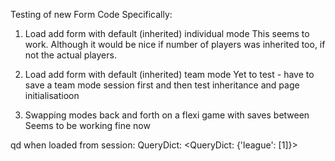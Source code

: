 Testing of new Form Code
Specifically:

1) Load add form with default (inherited) individual mode
    This seems to work. Although it would be nice if number of players was inherited too, if not the actual players.

2) Load add form with default (inherited) team mode
    Yet to test - have to save a team mode session first and then test inheritance and page initialisatioon

3) Swapping modes back and forth on a flexi game with saves between
    Seems to be working fine now



qd when loaded from session:
QueryDict: <QueryDict: {'league': [1]}>

